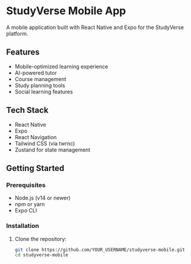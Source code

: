 # StudyVerse Mobile App

A mobile application built with React Native and Expo for the StudyVerse platform.

## Features

- Mobile-optimized learning experience
- AI-powered tutor
- Course management
- Study planning tools
- Social learning features

## Tech Stack

- React Native
- Expo
- React Navigation
- Tailwind CSS (via twrnc)
- Zustand for state management

## Getting Started

### Prerequisites

- Node.js (v14 or newer)
- npm or yarn
- Expo CLI

### Installation

1. Clone the repository:
   ```bash
   git clone https://github.com/YOUR_USERNAME/studyverse-mobile.git
   cd studyverse-mobile

